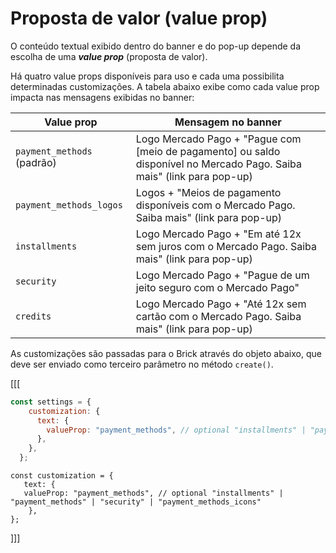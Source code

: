 # Proposta de valor (value prop)

O conteúdo textual exibido dentro do banner e do pop-up depende da escolha de uma **_value prop_** (proposta de valor).

Há quatro value props disponíveis para uso e cada uma possibilita determinadas customizações. A tabela abaixo exibe como cada value prop impacta nas mensagens exibidas no banner: 

| Value prop | Mensagem no banner |
|---|---|
|`payment_methods` (padrão)| Logo Mercado Pago + "Pague com [meio de pagamento] ou saldo disponível no Mercado Pago. Saiba mais" (link para pop-up)|
|`payment_methods_logos`|Logos + "Meios de pagamento disponíveis com o Mercado Pago. Saiba mais" (link para pop-up)|
|`installments`|Logo Mercado Pago + "Em até 12x sem juros com o Mercado Pago. Saiba mais" (link para pop-up)|
|`security`|Logo Mercado Pago + "Pague de um jeito seguro com o Mercado Pago"|
|`credits`|Logo Mercado Pago + "Até 12x sem cartão com o Mercado Pago. Saiba mais" (link para pop-up)|

As customizações são passadas para o Brick através do objeto abaixo, que deve ser enviado como terceiro parâmetro no método `create()`.

[[[
```javascript
const settings = {
    customization: {
      text: {
        valueProp: "payment_methods", // optional "installments" | "payment_methods" | "security" | "payment_methods_icons"
      },
    },
  };
```
```react-jsx
const customization = {
   text: {
   valueProp: "payment_methods", // optional "installments" | "payment_methods" | "security" | "payment_methods_icons"
    },
};
```
]]]